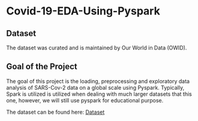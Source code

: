 # Covid-19-EDA-Using-Pyspark

## Dataset
The dataset was curated and is maintained by Our World in Data (OWID).

## Goal of the Project
The goal of this project is the loading, preprocessing and exploratory data analysis of SARS-Cov-2 data on a global scale using Pyspark. 
Typically, Spark is utilized is utilized when dealing with much larger datasets that this one, however, we will still use pyspark for educational purpose.

The dataset can be found here: <a href="https://www.kaggle.com/datasets/caesarmario/our-world-in-data-covid19-dataset">Dataset</a>